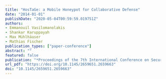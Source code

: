 ```yaml
---
title: "HosTaGe: a Mobile Honeypot for Collaborative Defense"
date: "2014-01-01"
publishDate: "2020-05-04T00:59:59.019751Z"
authors: 
- Emmanouil Vasilomanolakis
- Shankar Karuppayah
- Max Mühlhäuser
- Mathias Fischer
publication_types: ["paper-conference"]
abstract: ""
featured: false
publication: "*Proceedings of the 7th International Conference on Security of Information and Networks, Glasgow, Scotland, UK, September 9-11, 2014*"
url_pdf: "https://doi.org/10.1145/2659651.2659663"
doi: "10.1145/2659651.2659663"
---
```


